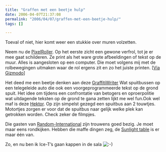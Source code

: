```yaml
---
title: "Graffen met een beetje hulp"
date: 2006-04-07T21:37:08
permalink: "2006/04/07/graffen-met-een-beetje-hulp/"
tags: []

---
```

Toeval of niet, hier komt weer een stukkie over muren volzetten.

Neem nu de [PixelRoller](3/http://random-international.squarespace.com/pixelroller-overview/ "http://random-international.squarespace.com/pixelroller-overview/"). Op het eerste zicht een gewone verfrol, tot je er mee gaat schilderen. Ze print als het ware grote afbeeldingen of tekst op de muur. Alles is aangesloten op een computer. Die moet volgens mij met de rolbewegingen uitmaken waar de rol ergens zit en zo het juiste printen. \[[Via Gizmodo](http://gizmodo.com/gadgets/gadgets/pixelroller-165787.php "gizmodo")\]

Het deed me een beetje denken aan deze [GraffitiWriter](http://www.appliedautonomy.com/gw.html "http://www.appliedautonomy.com/gw.html") Wat spuitbussen op een telegeleide auto die ook een voorgeprogrammeerde tekst op de grond spuit. Het idee om tijdens een confrontatie van betogers en oproerpolitie wat uitdagende teksten op de grond te gana zetten lijkt me wel fun.Ook wel maf is deze [Hektor](http://www.hektor.ch/ "http://www.hektor.ch/"). Op zijn simpelst gezegd een spuitbus aan 2 touwtjes. Motortjes zorgen er voor dat de spuitbus naar gelijk welke plek kan getrokken worden. Check zeker de filmpjes.

Die gasten van [Random-International](http://random-international.squarespace.com/ "http://random-international.squarespace.com/") zijn trouwens goed bezig. Je moet maar eens rondkijken. Hebben die maffe dingen zeg, de [Sunlight table](http://random-international.squarespace.com/sunlight-table/ "http://random-international.squarespace.com/sunlight-table/") is er maar één van.

Zo, en nu ben ik Ice-T’s gaan kappen in de sala ![:-)](http://www.donebysimon.be/blog/wp-includes/images/smilies/icon_smile.gif)
